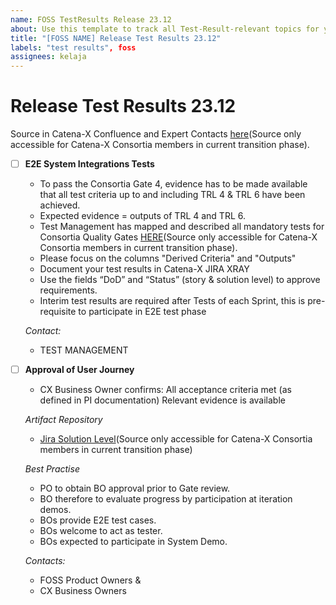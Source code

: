 ```yaml
---
name: FOSS TestResults Release 23.12
about: Use this template to track all Test-Result-relevant topics for your component with regards to the upcoming Milestone.
title: "[FOSS NAME] Release Test Results 23.12"
labels: "test results", foss
assignees: kelaja
---
```



<!-- 
Thanks for your contribution! Please fill out this template as good as possible. 
Important: Contributing Guidelines can be found here: https://eclipse-tractusx.github.io/docs/oss/how-to-contribute
Checkout the repository README for process description. 
-->

# Release Test Results 23.12

Source in Catena-X Confluence and Expert Contacts [here](https://confluence.catena-x.net/x/DOZkBQ)(Source only accessible for Catena-X Consortia members in current transition phase).


- [ ] **E2E System Integrations Tests**

  -  To pass the Consortia Gate 4, evidence has to be made available that all test criteria up to and including TRL 4 & TRL 6 have been achieved.
  - Expected evidence = outputs of TRL 4 and TRL 6.
  - Test Management has mapped and described all mandatory tests for Consortia Quality Gates [HERE](https://confluence.catena-x.net/x/WQpHAw)(Source only accessible for Catena-X Consortia members in current transition phase).
  - Please focus on the columns "Derived Criteria" and "Outputs"  
  - Document your test results in Catena-X JIRA XRAY
  - Use the fields “DoD” and “Status” (story & solution level) to approve requirements.
  - Interim test results are required after Tests of each Sprint, this is pre-requisite to participate in E2E test phase

  _Contact:_
    - TEST MANAGEMENT

- [ ] **Approval of User Journey**

  - CX Business Owner confirms: All acceptance criteria met (as defined in PI documentation)
  Relevant evidence is available

  _Artifact Repository_
    - [Jira Solution Level](https://jira.catena-x.net/projects/CXSOLUTION/summary)(Source only accessible for Catena-X Consortia members in current transition phase)
  
  _Best Practise_
    - PO to obtain BO approval prior to Gate review.
    - BO therefore to evaluate progress by participation at iteration demos.
    - BOs provide E2E test cases.
    - BOs welcome to act as tester.
    - BOs expected to participate in System Demo.

  _Contacts:_
    - FOSS Product Owners &
    - CX Business Owners
